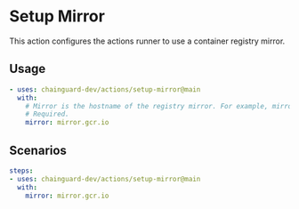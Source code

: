 # Setup Mirror

This action configures the actions runner to use a container registry mirror.

## Usage

```yaml
- uses: chainguard-dev/actions/setup-mirror@main
  with:
    # Mirror is the hostname of the registry mirror. For example, mirror.gcr.io.
    # Required.
    mirror: mirror.gcr.io
```

## Scenarios

```yaml
steps:
- uses: chainguard-dev/actions/setup-mirror@main
  with:
    mirror: mirror.gcr.io
```
